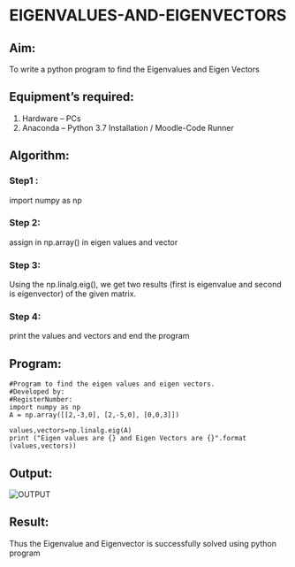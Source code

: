 # EIGENVALUES-AND-EIGENVECTORS
## Aim:
To write a python program to find the Eigenvalues and Eigen Vectors
## Equipment’s required:
1. 	Hardware – PCs
2. 	Anaconda – Python 3.7 Installation / Moodle-Code Runner
## Algorithm:
### Step1 : 
import numpy as np
### Step 2: 
assign in np.array() in eigen values and vector
### Step 3:
 Using the np.linalg.eig(),  we get two results (first is eigenvalue and second is eigenvector) of the given matrix.
### Step 4:
print the values and vectors and end the program


## Program:
```
#Program to find the eigen values and eigen vectors.
#Developed by: 
#RegisterNumber:
import numpy as np 
A = np.array([[2,-3,0], [2,-5,0], [0,0,3]])

values,vectors=np.linalg.eig(A)
print ("Eigen values are {} and Eigen Vectors are {}".format (values,vectors))
```
## Output:
![OUTPUT](./maths4.png)
## Result:
Thus the Eigenvalue and Eigenvector is successfully solved using python program
